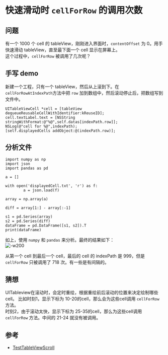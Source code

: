 # 快速滑动时 `cellForRow` 的调用次数  
## 问题  
有一个 1000 个 cell 的 tableView，刚刚进入界面时，`contentOffset` 为 0。用手快速滑动 tableView，直至最下面一个 cell 显示在屏幕上。  
这个过程中，`cellForRow` 被调用了几次呢？  
## 手写 demo  
新建一个工程，只有一个 tableView，然后从上滚到下。在 `cellForRowAtIndexPath`方法中把 `row` 加到数组中，然后滚动停止后，把数组写到文件中。  

    UITableViewCell *cell = [tableView dequeueReusableCellWithIdentifier:kReuseID];
    cell.textLabel.text = [NSString stringWithFormat:@"%@",self.datas[indexPath.row]];
    NSLog(@"cell for %@",indexPath);
    [self.displayedCells addObject:@(indexPath.row)];

## 分析文件 

    import numpy as np
    import json
    import pandas as pd
    
    a = []
    
    with open('displayedCell.txt', 'r') as f:
            a = json.load(f)
    
    array = np.array(a)
    
    diff = array[1:] - array[:-1]
    
    s1 = pd.Series(array)
    s2 = pd.Series(diff)
    dataFrame = pd.DataFrame([s1, s2]).T
    print(dataFrame)
    
如上，使用 `numpy` 和 `pandas` 来分析。最终的结果如下：  
![-w200](http://oda58fqub.bkt.clouddn.com/15143727131033.jpg)  

从第一个 cell 到最后一个 cell，最后的 cell 的 indexPath 是 999，但是 `cellForRow` 只被调用了 718 次。有一些是有间隔的。  
## 猜想  
UITableview在滚动时，会定时重绘，根据重绘前后滚动的位置来决定绘制哪些cell。
比如时刻1，显示下标为 10-20的cell，那么会为这些cell调用 `cellForRow` 方法。  
时刻2，由于滚动太快，显示下标为 25-35的cell，那么为这些cell调用` cellForRow` 方法。中间的 21-24 就没有被调用。

## 参考  
- [TestTableViewScroll](https://github.com/huahuahu/learn/tree/master/iOS/UIKit/TestTableViewScroll)

  
    
    



